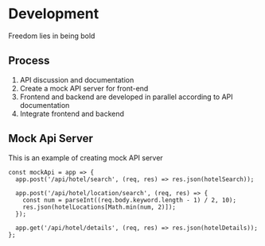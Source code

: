 # Development
Freedom lies in being bold

## Process
1. API discussion and documentation
1. Create a mock API server for front-end
1. Frontend and backend are developed in parallel according to API documentation
1. Integrate frontend and backend

## Mock Api Server
This is an example of creating mock API server
```JS
const mockApi = app => {
  app.post('/api/hotel/search', (req, res) => res.json(hotelSearch));

  app.post('/api/hotel/location/search', (req, res) => {
    const num = parseInt((req.body.keyword.length - 1) / 2, 10);
    res.json(hotelLocations[Math.min(num, 2)]);
  });

  app.get('/api/hotel/details', (req, res) => res.json(hotelDetails));
};
```
